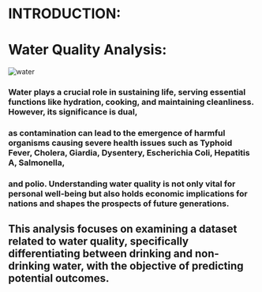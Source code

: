 # INTRODUCTION:

# Water Quality Analysis:
![water](https://github.com/sushanthnandeti/Water_Quality_Analysis_EDA/assets/62721296/94df2b5c-3d27-4951-a9e3-80255a11712f)


### Water plays a crucial role in sustaining life, serving essential functions like hydration, cooking, and maintaining cleanliness. However, its significance is dual, 
### as contamination can lead to the emergence of harmful organisms causing severe health issues such as Typhoid Fever, Cholera, Giardia, Dysentery, Escherichia Coli, Hepatitis A, Salmonella, 
### and polio. Understanding water quality is not only vital for personal well-being but also holds economic implications for nations and shapes the prospects of future generations. 


## This analysis focuses on examining a dataset related to water quality, specifically differentiating between drinking and non-drinking water, with the objective of predicting potential outcomes.
